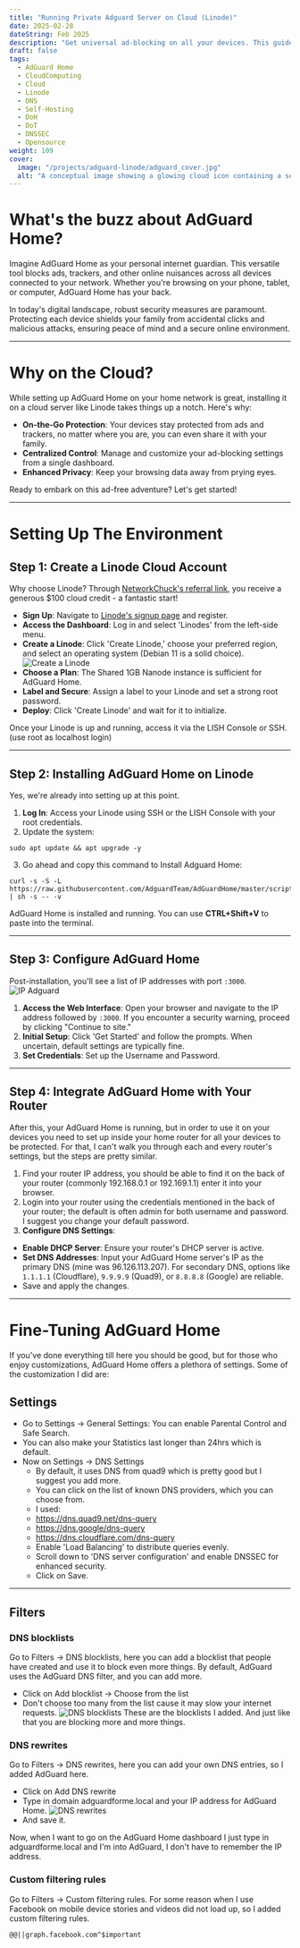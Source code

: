 ```yaml
---
title: "Running Private Adguard Server on Cloud (Linode)"
date: 2025-02-28
dateString: Feb 2025
description: "Get universal ad-blocking on all your devices. This guide shows you how to easily set up a private AdGuard Home DNS server on a Linode cloud instance for enhanced security and privacy on the go."
draft: false
tags:
  - AdGuard Home
  - CloudComputing
  - Cloud
  - Linode
  - DNS
  - Self-Hosting
  - DoH
  - DoT
  - DNSSEC
  - Opensource
weight: 109
cover:
  image: "/projects/adguard-linode/adguard_cover.jpg"
  alt: "A conceptual image showing a glowing cloud icon containing a security shield, projecting protection over a laptop and tablet on a desk. This visual represents a private, cloud-based DNS filter like AdGuard Home securing personal devices."
---
```



# What's the buzz about AdGuard Home?

Imagine AdGuard Home as your personal internet guardian. This versatile tool blocks ads, trackers, and other online nuisances across all devices connected to your network. Whether you're browsing on your phone, tablet, or computer, AdGuard Home has your back.

In today's digital landscape, robust security measures are paramount. Protecting each device shields your family from accidental clicks and malicious attacks, ensuring peace of mind and a secure online environment.

---

# Why on the Cloud?

While setting up AdGuard Home on your home network is great, installing it on a cloud server like Linode takes things up a notch. Here's why:

- **On-the-Go Protection**: Your devices stay protected from ads and trackers, no matter where you are, you can even share it with your family.
- **Centralized Control**: Manage and customize your ad-blocking settings from a single dashboard.
- **Enhanced Privacy**: Keep your browsing data away from prying eyes.

Ready to embark on this ad-free adventure? Let's get started!

---

# Setting Up The Environment

## Step 1: Create a Linode Cloud Account

Why choose Linode? Through [NetworkChuck's referral link](https://linode.com/networkchuck), you receive a generous $100 cloud credit - a fantastic start!

- **Sign Up**: Navigate to [Linode's signup page](https://linode.com/networkchuck) and register.
- **Access the Dashboard**: Log in and select 'Linodes' from the left-side menu.
- **Create a Linode**: Click 'Create Linode,' choose your preferred region, and select an operating system (Debian 11 is a solid choice).
![Create a Linode](/projects/adguard-linode/create_linode.jpg)
- **Choose a Plan**: The Shared 1GB Nanode instance is sufficient for AdGuard Home.
- **Label and Secure**: Assign a label to your Linode and set a strong root password.
- **Deploy**: Click 'Create Linode' and wait for it to initialize.

Once your Linode is up and running, access it via the LISH Console or SSH. (use root as localhost login)

---

## Step 2: Installing AdGuard Home on Linode

Yes, we're already into setting up at this point.

1. **Log In**: Access your Linode using SSH or the LISH Console with your root credentials.
2. Update the system:

```
sudo apt update && apt upgrade -y
```

3. Go ahead and copy this command to Install Adguard Home:

```
curl -s -S -L https://raw.githubusercontent.com/AdguardTeam/AdGuardHome/master/scripts/install.sh | sh -s -- -v
```

AdGuard Home is installed and running. You can use **CTRL+Shift+V** to paste into the terminal.

---

## Step 3: Configure AdGuard Home

Post-installation, you'll see a list of IP addresses with port `:3000`.
![IP Adguard](/projects/adguard-linode/ip_adguard.jpg)

1. **Access the Web Interface**: Open your browser and navigate to the IP address followed by `:3000`. If you encounter a security warning, proceed by clicking "Continue to site."
2. **Initial Setup**: Click 'Get Started' and follow the prompts. When uncertain, default settings are typically fine.
3. **Set Credentials**: Set up the Username and Password.

---

## Step 4: Integrate AdGuard Home with Your Router

After this, your AdGuard Home is running, but in order to use it on your devices you need to set up inside your home router for all your devices to be protected. For that, I can't walk you through each and every router's settings, but the steps are pretty similar.

1. Find your router IP address, you should be able to find it on the back of your router (commonly 192.168.0.1 or 192.169.1.1) enter it into your browser.
2. Login into your router using the credentials mentioned in the back of your router; the default is often admin for both username and password. I suggest you change your default password.
3. **Configure DNS Settings**:
 - **Enable DHCP Server**: Ensure your router's DHCP server is active.
 - **Set DNS Addresses**: Input your AdGuard Home server's IP as the primary DNS (mine was 96.126.113.207). For secondary DNS, options like `1.1.1.1` (Cloudflare), `9.9.9.9` (Quad9), or `8.8.8.8` (Google) are reliable.
 - Save and apply the changes.

---

# Fine-Tuning AdGuard Home

If you've done everything till here you should be good, but for those who enjoy customizations, AdGuard Home offers a plethora of settings. Some of the customization I did are:

## Settings

- Go to Settings -> General Settings: You can enable Parental Control and Safe Search.
- You can also make your Statistics last longer than 24hrs which is default.
- Now on Settings -> DNS Settings
 	- By default, it uses DNS from quad9 which is pretty good but I suggest you add more.
 	- You can click on the list of known DNS providers, which you can choose from.
 	- I used:
   - <https://dns.quad9.net/dns-query>
   - <https://dns.google/dns-query>
   - <https://dns.cloudflare.com/dns-query>
 	- Enable 'Load Balancing' to distribute queries evenly.
 	- Scroll down to 'DNS server configuration' and enable DNSSEC for enhanced security.
 	- Click on Save.

---

## Filters

### DNS blocklists

Go to Filters -> DNS blocklists, here you can add a blocklist that people have created and use it to block even more things. By default, AdGuard uses the AdGuard DNS filter, and you can add more.

- Click on Add blocklist -> Choose from the list
- Don't choose too many from the list cause it may slow your internet requests.
![DNS blocklists](/projects/adguard-linode/dns_blocklists.png)
These are the blocklists I added. And just like that you are blocking more and more things.

### DNS rewrites

Go to Filters -> DNS rewrites, here you can add your own DNS entries, so I added AdGuard here.

- Click on Add DNS rewrite
- Type in domain adguardforme.local and your IP address for AdGuard Home.
![DNS rewrites](/projects/adguard-linode/dns_rewrite.jpg)
- And save it.

Now, when I want to go on the AdGuard Home dashboard I just type in adguardforme.local and I'm into AdGuard, I don't have to remember the IP address.

### Custom filtering rules

Go to Filters -> Custom filtering rules. For some reason when I use Facebook on mobile device stories and videos did not load up, so I added custom filtering rules.

```
@@||graph.facebook.com^$important
```
